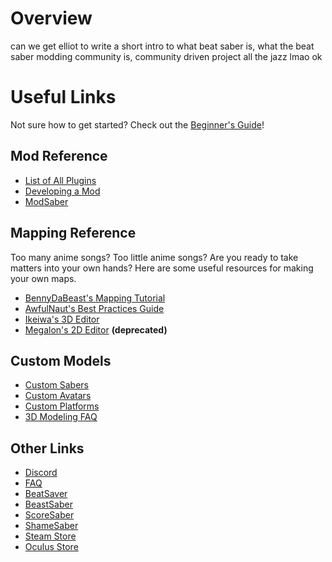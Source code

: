<!-- TITLE: Beat Saber Modding Group -->
<!-- SUBTITLE: Welcome to the Beat Saber Modding Community Wiki! -->

# Overview
can we get elliot to write a short intro to what beat saber is, what the beat saber modding community is, community driven project all the jazz lmao
ok

# Useful Links
Not sure how to get started? Check out the [Beginner's Guide](beginners-guide)!

## Mod Reference
* [List of All Plugins](plugin-index)
* [Developing a Mod]()
* [ModSaber](https://www.modsaber.ml/)

## Mapping Reference
Too many anime songs? Too little anime songs? Are you ready to take matters into your own hands? Here are some useful resources for making your own maps.
* [BennyDaBeast's Mapping Tutorial](https://bsaber.com/benny-custom-mapping/)
* [AwfulNaut's Best Practices Guide](https://bit.ly/2LjbURw)
* [Ikeiwa's 3D Editor](https://github.com/Ikeiwa/3D-beatsaber-song-editor/releases)
* [Megalon's 2D Editor](https://github.com/megalon/BeatSaber-UnofficialTrackEditor/releases) **(deprecated)**

## Custom Models
* [Custom Sabers](custom-sabers)
* [Custom Avatars](custom-avatars)
* [Custom Platforms](custom-platforms)
* [3D Modeling FAQ](3d-modeling)

## Other Links
* [Discord](https://discord.gg/beatsabermods)
* [FAQ](faq)
* [BeatSaver](https://beatsaver.com/)
* [BeastSaber](https://bsaber.com/)
* [ScoreSaber](https://scoresaber.com/)
* [ShameSaber](https://shamesaber.ml/)
* [Steam Store](https://store.steampowered.com/app/620980/Beat_Saber/)
* [Oculus Store](https://www.oculus.com/experiences/rift/1304877726278670/)